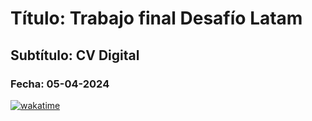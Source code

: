 # Título: Trabajo final Desafío Latam
## Subtítulo: CV Digital
### Fecha: 05-04-2024

[![wakatime](https://wakatime.com/badge/user/018dd6cf-02af-4880-a973-c006dd48876a/project/018ea9ef-a735-4994-bce1-eae50e65a4aa.svg)](https://wakatime.com/badge/user/018dd6cf-02af-4880-a973-c006dd48876a/project/018ea9ef-a735-4994-bce1-eae50e65a4aa)